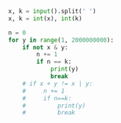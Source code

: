 
<BlogInfo id="934" title="30.或与加" author="白日梦想猿" pv=0 read_times=0 pre_cost_time=0分14秒 category="leetcode" tag_list="['leetcode']" create_time="2022.02.24 15:34:27" update_time="2023.02.08 22:18:46" />

```python
x, k = input().split(' ')
x, k = int(x), int(k)

n = 0
for y in range(1, 2000000000):
    if not x & y:
        n += 1
        if n == k:
            print(y)
            break
    # if x + y != x | y:
    #     n += 1
    #     if n==k:
    #         print(y)
    #         break

```
